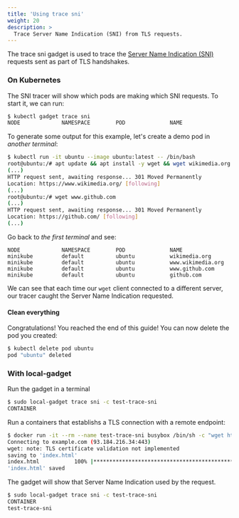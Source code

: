 ```yaml
---
title: 'Using trace sni'
weight: 20
description: >
  Trace Server Name Indication (SNI) from TLS requests.
---
```


The trace sni gadget is used to trace the [Server Name Indication (SNI)](https://en.wikipedia.org/wiki/Server_Name_Indication) requests sent as part of TLS handshakes.

### On Kubernetes

The SNI tracer will show which pods are making which SNI requests. To start it,
we can run:

```bash
$ kubectl gadget trace sni
NODE             NAMESPACE        POD              NAME
```

To generate some output for this example, let's create a demo pod in *another terminal*:

```bash
$ kubectl run -it ubuntu --image ubuntu:latest -- /bin/bash
root@ubuntu:/# apt update && apt install -y wget && wget wikimedia.org
(...)
HTTP request sent, awaiting response... 301 Moved Permanently
Location: https://www.wikimedia.org/ [following]
(...)
root@ubuntu:/# wget www.github.com
(...)
HTTP request sent, awaiting response... 301 Moved Permanently
Location: https://github.com/ [following]
(...)
```

Go back to *the first terminal* and see:

```
NODE             NAMESPACE        POD              NAME
minikube         default          ubuntu           wikimedia.org
minikube         default          ubuntu           www.wikimedia.org
minikube         default          ubuntu           www.github.com
minikube         default          ubuntu           github.com
```

We can see that each time our `wget` client connected to a different
server, our tracer caught the Server Name Indication requested.

#### Clean everything

Congratulations! You reached the end of this guide!
You can now delete the pod you created:

```bash
$ kubectl delete pod ubuntu
pod "ubuntu" deleted
```

### With local-gadget

Run the gadget in a terminal

```bash
$ sudo local-gadget trace sni -c test-trace-sni
CONTAINER                                                                                                 NAME
```

Run a containers that establishs a TLS connection with a remote endpoint:

```bash
$ docker run -it --rm --name test-trace-sni busybox /bin/sh -c "wget https://example.com"
Connecting to example.com (93.184.216.34:443)
wget: note: TLS certificate validation not implemented
saving to 'index.html'
index.html           100% |*******************************************************************************************************************************************************************|  1256  0:00:00 ETA
'index.html' saved
```

The gadget will show that Server Name Indication used by the request.

```bash
$ sudo local-gadget trace sni -c test-trace-sni
CONTAINER                                                                                                 NAME
test-trace-sni                                                                                            example.com
```
